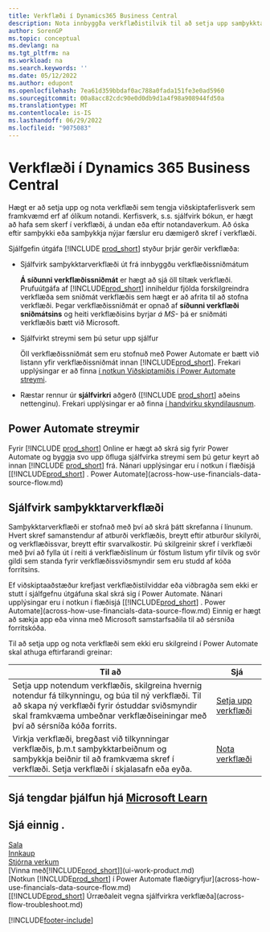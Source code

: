 ```yaml
---
title: Verkflæði í Dynamics365 Business Central
description: Nota innbyggða verkflæðistilvik til að setja upp samþykktarverkflæði fyrir viðbót við sjálfvirk verkflæði Byggt á Power Automate. Hægt er að setja upp skref til að úthluta verkum á mismunandi einstaklinga sem hluta af mismunandi verkum í viðskiptaferli.
author: SorenGP
ms.topic: conceptual
ms.devlang: na
ms.tgt_pltfrm: na
ms.workload: na
ms.search.keywords: ''
ms.date: 05/12/2022
ms.author: edupont
ms.openlocfilehash: 7ea61d359bbdaf0ac788a0fada151fe3e0ad5960
ms.sourcegitcommit: 00a8acc82cdc90e0d0db9d1a4f98a908944fd50a
ms.translationtype: MT
ms.contentlocale: is-IS
ms.lasthandoff: 06/29/2022
ms.locfileid: "9075083"
---
```

# <a name="workflows-in-dynamics-365-business-central"></a>Verkflæði í Dynamics 365 Business Central

Hægt er að setja upp og nota verkflæði sem tengja viðskiptaferlisverk sem framkvæmd erf af ólíkum notandi. Kerfisverk, s.s. sjálfvirk bókun, er hægt að hafa sem skerf í verkflæði, á undan eða eftir notandaverkum. Að óska eftir samþykki eða samþykkja nýjar færslur eru dæmigerð skref í verkflæði.  

Sjálfgefin útgáfa [!INCLUDE [prod_short](includes/prod_short.md)] styður þrjár gerðir verkflæða:

* Sjálfvirk samþykktarverkflæði út frá innbyggðu verkflæðissniðmátum  

  **Á síðunni verkflæðissniðmát** er hægt að sjá öll tiltæk verkflæði. Prufuútgáfa af [!INCLUDE[prod_short](includes/prod_short.md)] inniheldur fjölda forskilgreindra verkflæða sem sniðmát verkflæðis sem hægt er að afrita til að stofna verkflæði. Þegar verkflæðissniðmát er opnað af **síðunni verkflæði sniðmátsins** og heiti verkflæðisins byrjar *á MS-* þá er sniðmáti verkflæðis bætt við Microsoft.  
* Sjálfvirkt streymi sem þú setur upp sjálfur  

  Öll verkflæðissniðmát sem eru stofnuð með Power Automate er bætt við listann yfir verkflæðissniðmát innan [!INCLUDE[prod_short](includes/prod_short.md)]. Frekari upplýsingar er að finna [í notkun Viðskiptamiðis í Power Automate streymi](across-how-use-financials-data-source-flow.md).  
* Ræstar rennur úr **sjálfvirkri** aðgerð ([!INCLUDE [prod_short](includes/prod_short.md)] aðeins nettenginu). Frekari upplýsingar er að finna [í handvirku skyndilausnum](across-how-use-financials-data-source-flow.md#manual-instant-flows).  

## <a name="power-automate-flows"></a>Power Automate streymir

Fyrir [!INCLUDE [prod_short](includes/prod_short.md)] Online er hægt að skrá sig fyrir Power Automate og byggja svo upp öfluga sjálfvirka streymi sem þú getur keyrt að innan [!INCLUDE [prod_short](includes/prod_short.md)] frá. Nánari upplýsingar eru í notkun í flæðisjá [[!INCLUDE[prod_short](includes/prod_short.md)] . Power Automate](across-how-use-financials-data-source-flow.md)  

## <a name="automated-approval-workflows"></a>Sjálfvirk samþykktarverkflæði

Samþykktarverkflæði er stofnað með því að skrá þátt skrefanna í línunum. Hvert skref samanstendur af atburði verkflæðis, breytt eftir atburður skilyrði, og verkflæðissvar, breytt eftir svarvalkostir. Þú skilgreinir skref í verkflæði með því að fylla út í reiti á verkflæðislínum úr föstum listum yfir tilvik og svör gildi sem standa fyrir verkflæðissviðsmyndir sem eru studd af kóða forritsins.  

Ef viðskiptaaðstæður krefjast verkflæðistilviddar eða viðbragða sem ekki er stutt í sjálfgefnu útgáfuna skal skrá sig í Power Automate. Nánari upplýsingar eru í notkun í flæðisjá [[!INCLUDE[prod_short](includes/prod_short.md)] . Power Automate](across-how-use-financials-data-source-flow.md) Einnig er hægt að sækja app eða vinna með Microsoft samstarfsaðila til að sérsníða forritskóða.  

Til að setja upp og nota verkflæði sem ekki eru skilgreind í Power Automate skal athuga eftirfarandi greinar:  

|**Til að**|**Sjá**|  
|------------|-------------|  
|Setja upp notendum verkflæðis, skilgreina hvernig notendur fá tilkynningu, og búa til ný verkflæði. Til að skapa ný verkflæði fyrir óstuddar sviðsmyndir skal framkvæma umbeðnar verkflæðiseiningar með því að sérsníða kóða forrits.|[Setja upp verkflæði](across-set-up-workflows.md)|  
|Virkja verkflæði, bregðast við tilkynningar verkflæðis, þ.m.t samþykktarbeiðnum og samþykkja beiðnir til að framkvæma skref í verkflæði. Setja verkflæði í skjalasafn eða eyða.|[Nota verkflæði](across-use-workflows.md)|  

## <a name="see-related-training-at-microsoft-learn"></a>Sjá tengdar þjálfun hjá [Microsoft Learn](/learn/modules/create-workflows/)

## <a name="see-also"></a>Sjá einnig .

[Sala](sales-manage-sales.md)  
[Innkaup](purchasing-manage-purchasing.md)  
[Stjórna verkum](projects-manage-projects.md)  
[Vinna með[!INCLUDE[prod_short](includes/prod_short.md)]](ui-work-product.md)  
[Notkun [!INCLUDE[prod_short](includes/prod_short.md)] í Power Automate flæðigryfjur](across-how-use-financials-data-source-flow.md)  
[[!INCLUDE[prod_short](includes/prod_short.md)] Úrræðaleit vegna sjálfvirkra verkflæða](across-flow-troubleshoot.md)  


[!INCLUDE[footer-include](includes/footer-banner.md)]